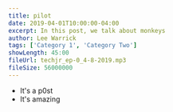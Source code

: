 ```yaml
---
title: pilot
date: 2019-04-01T10:00:00-04:00
excerpt: In this post, we talk about monkeys
author: Lee Warrick
tags: ['Category 1', 'Category Two']
showLength: 45:00
fileUrl: techjr_ep-0_4-8-2019.mp3
fileSize: 56000000
---
```


* It's a p0st
* It's amazing